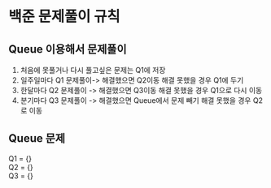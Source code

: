 # 백준 문제풀이 규칙
## Queue 이용해서 문제풀이
1. 처음에 못풀거나 다시 풀고싶은 문제는 Q1에 저장
2. 일주일마다 Q1 문제풀이-> 해결했으면 Q2이동 해결 못했을 경우 Q1에 두기
3. 한달마다 Q2 문제풀이 -> 해결했으면 Q3이동 해결 못했을 경우 Q1으로 다시 이동
4. 분기마다 Q3 문제풀이 -> 해결했으면 Queue에서 문제 빼기 해결 못했을 경우 Q2로 이동



## Queue 문제
Q1 = {} </br>
Q2 = {} </br>
Q3 = {} </br>
